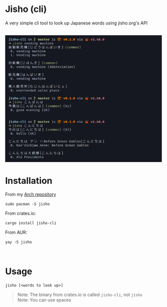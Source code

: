 # Jisho (cli)
A very simple cli tool to look up Japanese words using jisho.org's API

<br>
<img src=".img/hV3BeXWDTmREm8ujOkR3v6902.png"/>

# Installation

From my [Arch repository](https://repo.jojii.de)
```
sudo pacman -S jisho
```

From crates.io:
```
cargo install jisho-cli
```

From AUR:
```
yay -S jisho
```

<br>

# Usage
```
jisho [<words to look up>]
```

> Note: The binary from crates.io is called `jisho-cli`, not `jisho` <br>
> Note: You can use spaces
